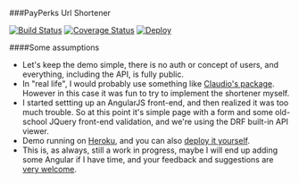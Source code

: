 ###PayPerks Url Shortener

[![Build Status](https://travis-ci.org/gterzian/payperks_demo.svg?branch=master)](https://travis-ci.org/gterzian/payperks_demo)
[![Coverage Status](https://coveralls.io/repos/gterzian/payperks_demo/badge.svg)](https://coveralls.io/r/gterzian/payperks_demo)
[![Deploy](https://www.herokucdn.com/deploy/button.png)](https://heroku.com/deploy)

####Some assumptions
* Let's keep the demo simple, there is no auth or concept of users, and everything, including the API, is fully public.
* In "real life", I would probably use something like [Claudio's package](https://github.com/jcfigueiredo/python-bitly). However in this case it was fun to try to implement the shortener myself.
* I started settting up an AngularJS front-end, and then realized it was too much trouble. So at this point it's simple page with a form and some old-school JQuery front-end validation, and we're using the DRF built-in API viewer. 
* Demo running on [Heroku](https://powerful-citadel-2869.herokuapp.com/), and you can also [deploy it yourself](https://heroku.com/deploy).
* This is, as always, still a work in progress, maybe I will end up adding some Angular if I have time, and your feedback and suggestions are [very welcome](https://github.com/gterzian/payperks_demo/issues/5). 